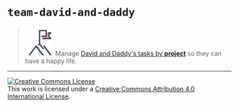 # `team-david-and-daddy`

> [![team-mission][1]][3] Manage [David and Daddy's tasks by **project**][3] so they can have a happy life.

---

<a rel="license" href="http://creativecommons.org/licenses/by/4.0/"><img alt="Creative Commons License" style="border-width:0" src="https://i.creativecommons.org/l/by/4.0/88x31.png" /></a><br />This work is licensed under a <a rel="license" href="http://creativecommons.org/licenses/by/4.0/">Creative Commons Attribution 4.0 International License</a>.

[1]: .github/assets/img/icons8-mission-64.png
[2]: .github/assets/img/icons8-task-planning-64.png
[3]: https://github.com/gregswindle/team-david-and-daddy/projects
